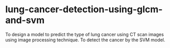 # lung-cancer-detection-using-glcm-and-svm
To design a model to predict the type of lung cancer using CT scan images using image processing technique. To detect the cancer by the SVM model.
